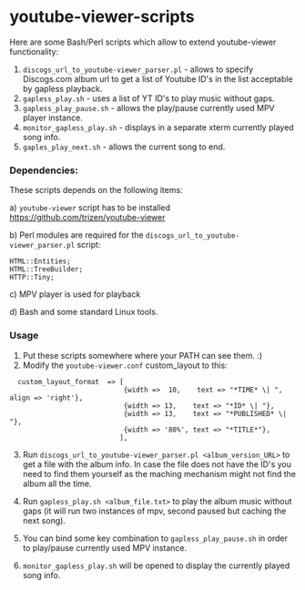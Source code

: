 # youtube-viewer-scripts
Here are some Bash/Perl scripts which allow to extend youtube-viewer functionality:

1) `discogs_url_to_youtube-viewer_parser.pl` - allows to specify Discogs.com album url to get a list of Youtube ID's in the list acceptable by gapless playback.
2) `gapless_play.sh` - uses a list of YT ID's to play music without gaps.
3) `gapless_play_pause.sh` - allows the play/pause currently used MPV player instance.
4) `monitor_gapless_play.sh` - displays in a separate xterm currently played song info.
5) `gaples_play_next.sh` - allows the current song to end.

### Dependencies:

These scripts depends on the following items:

a) `youtube-viewer` script has to be installed https://github.com/trizen/youtube-viewer

b) Perl modules are required for the `discogs_url_to_youtube-viewer_parser.pl` script:

```
HTML::Entities;
HTML::TreeBuilder;
HTTP::Tiny;
```
c) MPV player is used for playback

d) Bash and some standard Linux tools.

### Usage

1) Put these scripts somewhere where your PATH can see them. :)
2) Modify the `youtube-viewer.conf` custom_layout to this:

```
  custom_layout_format  => [
                            {width =>  10,    text => "*TIME* \| ", align => 'right'},
                            {width => 13,    text => "*ID* \| "},
                            {width => 13,    text => "*PUBLISHED* \| "},
                            {width => '80%', text => "*TITLE*"},
                           ],

```

3) Run `discogs_url_to_youtube-viewer_parser.pl <album_version_URL>` to get a file with the album info. In case the file does not have the ID's you need to find them yourself as the maching mechanism might not find the album all the time.

4) Run `gapless_play.sh <album_file.txt>` to play the album music without gaps (it will run two instances of mpv, second paused but caching the next song).

5) You can bind some key combination to `gapless_play_pause.sh` in order to play/pause currently used MPV instance.

6) `monitor_gapless_play.sh` will be opened to display the currently played song info.
